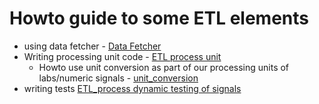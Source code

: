 # Howto guide to some ETL elements
- using data fetcher - [Data Fetcher](Data%20Fetcher)
- Writing processing unit code - [ETL process unit](ETL%20process%20unit)
  - Howto use unit conversion as part of our processing units of labs/numeric signals - [unit_conversion](ETL%20process%20unit/unit_conversion)
- writing tests [ETL_process dynamic testing of signals](ETL_process%20dynamic%20testing%20of%20signals)
